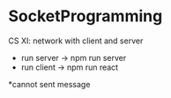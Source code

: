 # SocketProgramming
CS XI: network with client and server

+ run server -> npm run server
+ run client -> npm run react

*cannot sent message
